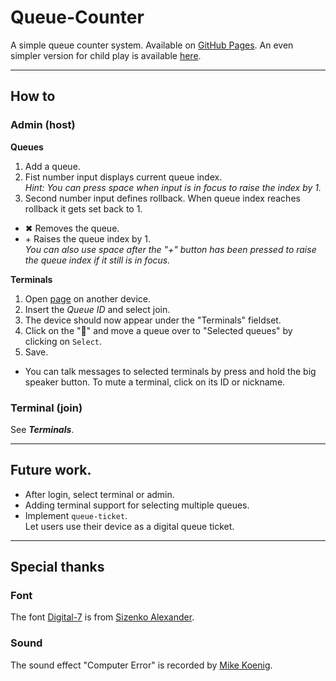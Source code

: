 # Queue-Counter
A simple queue counter system. Available on [GitHub Pages](https://chrisacrobat.github.io/Queue-Counter/). An even simpler version for child play is available [here](https://chrisacrobat.github.io/Queue-Counter/original.html).
- - -
## How to
### Admin (host)
**Queues**
1. Add a queue.
2. Fist number input displays current queue index.<br>_Hint: You can press space when input is in focus to raise the index by 1._
3. Second number input defines rollback. When queue index reaches rollback it gets set back to 1.
* ✖ Removes the queue.
* \+ Raises the queue index by 1.<br>_You can also use space after the "+" button has been pressed to raise the queue index if it still is in focus._

**Terminals**
1. Open [page](https://chrisacrobat.github.io/Queue-Counter/) on another device.
2. Insert the _Queue ID_ and select join.
3. The device should now appear under the "Terminals" fieldset.
4. Click on the "🔧" and move a queue over to "Selected queues" by clicking on `Select`.
5. Save.
* You can talk messages to selected terminals by press and hold the big speaker button. To mute a terminal, click on its ID or nickname.
### Terminal (join)
See _**Terminals**_.
- - -
## Future work.
- After login, select terminal or admin.
- Adding terminal support for selecting multiple queues.
- Implement `queue-ticket`.<br>Let users use their device as a digital queue ticket.
- - -
## Special thanks
### Font
The font [Digital-7](https://www.1001fonts.com/digital-7-font.html) is from [Sizenko Alexander](https://github.com/ChrisAcrobat/Queue-Counter/blob/master/digital-7/readme.txt#L70).
### Sound
The sound effect "Computer Error" is recorded by [Mike Koenig](http://soundbible.com/1127-Computer-Error.html).
